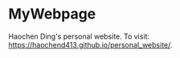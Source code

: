 # MyWebpage

Haochen Ding's personal website.
To visit: https://haochend413.github.io/personal_website/.
